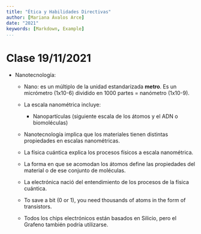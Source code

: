 ```yaml
---
title: "Ética y Habilidades Directivas"
author: [Mariana Ávalos Arce]
date: "2021"
keywords: [Markdown, Example]
...
```


# Clase 19/11/2021

- Nanotecnología:

    - Nano: es un múltiplo de la unidad estandarizada **metro**. Es un micrómetro (1x10-6) dividido en 1000 partes = nanómetro (1x10-9).

    - La escala nanométrica incluye:

        - Nanopartículas (siguiente escala de los átomos y el ADN o biomoléculas)

    - Nanotecnología implica que los materiales tienen distintas propiedades en escalas nanométricas.

    - La física cuántica explica los procesos físicos a escala nanométrica.

    - La forma en que se acomodan los átomos define las propiedades del material o de ese conjunto de moléculas.

    - La electrónica nació del entendimiento de los procesos de la física cuántica.

    - To save a bit (0 or 1), you need thousands of atoms in the form of transistors.

    - Todos los chips electrónicos están basados en Silicio, pero el Grafeno también podría utilizarse.